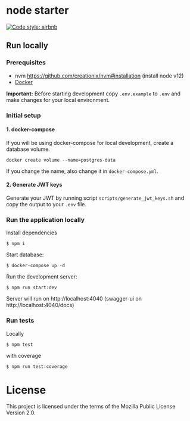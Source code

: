 # node starter
[![Code style: airbnb](https://img.shields.io/badge/code%20style-airbnb-blue.svg?style=flat-square)](https://github.com/airbnb/javascript)

## Run locally

### Prerequisites

- nvm https://github.com/creationix/nvm#installation (install node v12)
- [Docker](https://www.docker.com)

**Important:** Before starting development copy `.env.example` to `.env` and make changes for your local environment.

### Initial setup

#### 1. docker-compose
If you will be using docker-compose for local development, create a database volume.

```shell script
docker create volume --name=postgres-data
```
If you change the name, also change it in `docker-compose.yml`.

#### 2. Generate JWT keys

Generate your JWT by running script `scripts/generate_jwt_keys.sh` and copy the output to your `.env` file.

### Run the application locally

Install dependencies
```
$ npm i
```

Start database:
```
$ docker-compose up -d
```

Run the development server:
```
$ npm run start:dev
```

Server will run on http://localhost:4040 (swagger-ui on http://localhost:4040/docs)

### Run tests

Locally

```
$ npm test
```

with coverage

```
$ npm run test:coverage
```

# License

This project is licensed under the terms of the Mozilla Public License Version 2.0.
